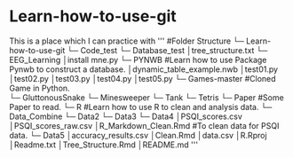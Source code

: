 # Learn-how-to-use-git
This is a place which I can practice with
'''
#Folder Structure
└─ Learn-how-to-use-git
    └─ Code_test
        └─ Database_test
            │tree_structure.txt
        └─ EEG_Learning
            │install mne.py
        └─ PYNWB  #Learn how to use Package Pynwb to construct a database.
            │dynamic_table_example.nwb
            │test01.py
            │test02.py
            │test03.py
            │test04.py
            │test05.py
    └─ Games-master  #Cloned Game in Python.   
        └─ GluttonousSnake
        └─ Minesweeper
        └─ Tank
        └─ Tetris
    └─ Paper   #Some Paper to read.
    └─ R       #Learn how to use R to clean and analysis data.
        └─ Data_Combine
        └─ Data2
        └─ Data3
        └─ Data4
            │PSQI_scores.csv
            │PSQI_scores_raw.csv
            │R_Markdown_Clean.Rmd  #To clean data for PSQI data.
        └─ Data5
            │accuracy_results.csv
            │Clean.Rmd
            │data.csv
        │R.Rproj
        │Readme.txt
        │Tree_Structure.Rmd
    │README.md
'''
